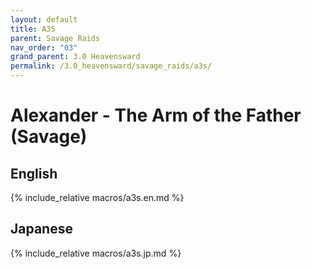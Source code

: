 ```yaml
---
layout: default
title: A3S
parent: Savage Raids
nav_order: "03"
grand_parent: 3.0 Heavensward
permalink: /3.0_heavensward/savage_raids/a3s/
---
```


# Alexander - The Arm of the Father (Savage)

## English

{% include_relative macros/a3s.en.md %}

## Japanese

{% include_relative macros/a3s.jp.md %}

<script data-goatcounter="https://xivjpraids.goatcounter.com/count"
        async src="//gc.zgo.at/count.js"></script>
